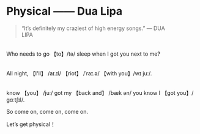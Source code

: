 # Physical —— Dua Lipa

> “It’s definitely my craziest of high energy songs.”
> — DUA LIPA⠀⠀⠀⠀⠀⠀⠀⠀ 



​                               
Who needs to go 【to】/tə/ sleep when I got you next to me?⠀⠀⠀⠀⠀⠀⠀⠀ 

​                       
All night,   【I'll】 /aɪ.ɪl/        【riot】 /ˈraɪ.ə/       【with you】/wɪ juː/. 

​                                                             
 know  【you】 /juː/   got   my    【back and】 /bæk ən/   you   know I   【got you】/ɡɑːtʃɪl/.

So come on, come on, come on.

Let’s get physical！
